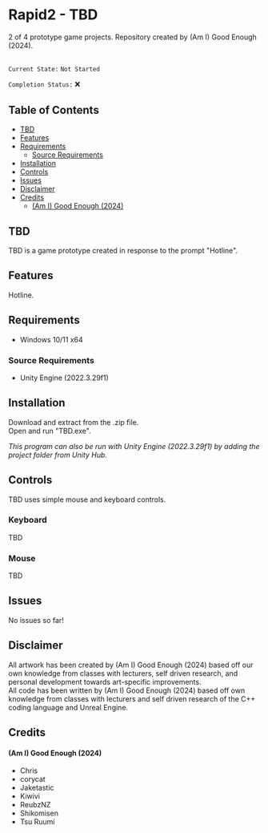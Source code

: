 # Rapid2 - TBD  
2 of 4 prototype game projects. Repository created by (Am I) Good Enough (2024).  
  
##  
`Current State:` `Not Started`  

`Completion Status:` :x:  

## Table of Contents  
- [TBD](#tbd)
- [Features](#features)
- [Requirements](#requirements)
  - [Source Requirements](#source-requirements)
- [Installation](#installation)
- [Controls](#controls)
- [Issues](#issues)
- [Disclaimer](#disclaimer)
- [Credits](#credits)
    - [(Am I) Good Enough (2024)](#am-i-good-enough-2024)
 
## TBD 
TBD is a game prototype created in response to the prompt "Hotline".  

## Features  
Hotline.  
   
  
## Requirements  
- Windows 10/11 x64
  
### Source Requirements  
- Unity Engine (2022.3.29f1)  
  
  
## Installation  
Download and extract from the .zip file.  
Open and run "TBD.exe".  
  
*This program can also be run with Unity Engine (2022.3.29f1) by adding the project folder from Unity Hub.*  
  
  
## Controls  
TBD uses simple mouse and keyboard controls.  
  
### Keyboard  
TBD  
  
### Mouse  
TBD  
  
  
## Issues  
No issues so far!  
  
  
## Disclaimer   
  
All artwork has been created by (Am I) Good Enough (2024) based off our own knowledge from classes with lecturers, self driven research, and personal development towards art-specific improvements.  
All code has been written by (Am I) Good Enough (2024) based off own knowledge from classes with lecturers and self driven research of the C++ coding language and Unreal Engine.  
  
  
## Credits  
#### (Am I) Good Enough (2024)  
- Chris  
- corycat  
- Jaketastic  
- Kiwivi  
- ReubzNZ  
- Shikomisen  
- Tsu Ruumi  
